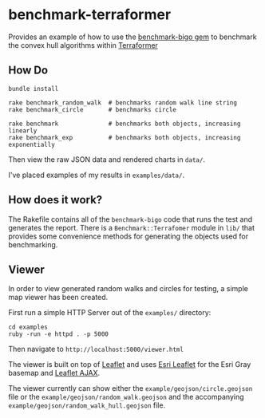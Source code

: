 benchmark-terraformer
=====================

Provides an example of how to use the [benchmark-bigo gem](http://github.com/davy/benchmark-bigo) to benchmark the convex hull algorithms within [Terraformer](http://github.com/esripdx/terraformer-ruby)

## How Do

```
bundle install

rake benchmark_random_walk  # benchmarks random walk line string
rake benchmark_circle       # benchmarks circle

rake benchmark              # benchmarks both objects, increasing linearly
rake benchmark_exp          # benchmarks both objects, increasing exponentially
```

Then view the raw JSON data and rendered charts in `data/`.

I've placed examples of my results in `examples/data/`.

## How does it work?

The Rakefile contains all of the `benchmark-bigo` code that runs the test and generates the report. There is a `Benchmark::Terrafomer` module in `lib/` that provides some convenience methods for generating the objects used for benchmarking.

## Viewer

In order to view generated random walks and circles for testing, a simple map viewer has been created.

First run a simple HTTP Server out of the `examples/` directory:

```
cd examples
ruby -run -e httpd . -p 5000
```

Then navigate to `http://localhost:5000/viewer.html`

The viewer is built on top of [Leaflet](http://leafletjs.com/) and uses [Esri Leaflet](http://esri.github.io/esri-leaflet/) for the Esri Gray basemap and [Leaflet AJAX](https://github.com/calvinmetcalf/leaflet-ajax).

The viewer currently can show either the `example/geojson/circle.geojson` file or the `example/geojson/random_walk.geojson` and the accompanying `example/geojson/random_walk_hull.geojson` file.
